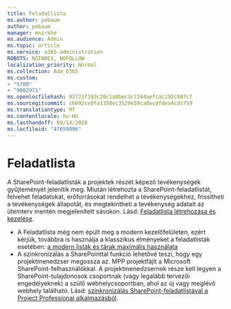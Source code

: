 ```yaml
---
title: Feladatlista
ms.author: pebaum
author: pebaum
manager: mnirkhe
ms.audience: Admin
ms.topic: article
ms.service: o365-administration
ROBOTS: NOINDEX, NOFOLLOW
localization_priority: Normal
ms.collection: Adm_O365
ms.custom:
- "5780"
- "9002971"
ms.openlocfilehash: 93721f193c20c1a8bec3c7344aefcac192c987cf
ms.sourcegitcommit: c6692ce0fa1358ec3529e59ca0ecdfdea4cdc759
ms.translationtype: MT
ms.contentlocale: hu-HU
ms.lasthandoff: 09/14/2020
ms.locfileid: "47659096"
---
```

# <a name="task-list"></a>Feladatlista

A SharePoint-feladatlisták a projektek részét képező tevékenységek gyűjteményét jelenítik meg. Miután létrehozta a SharePoint-feladatlistát, felvehet feladatokat, erőforrásokat rendelhet a tevékenységekhez, frissítheti a tevékenységek állapotát, és megtekintheti a tevékenység adatait az ütemterv mentén megjelenített sávokon. Lásd: [Feladatlista létrehozása és kezelése](https://support.microsoft.com/office/466ad207-46fd-4c77-9af1-41bc23cec21a).  

-   A Feladatlista még nem épült meg a modern kezelőfelületen, ezért kérjük, továbbra is használja a klasszikus élményeket a feladatlisták esetében: [a modern listák és tárak maximális használata](https://docs.microsoft.com/sharepoint/dev/transform/modernize-userinterface-lists-and-libraries)
-   A szinkronizálás a SharePointtal funkció lehetővé teszi, hogy egy projektmenedzser megossza az. MPP projektfájlt a Microsoft SharePoint-felhasználókkal. A projektmenedzsernek része kell legyen a SharePoint-tulajdonosok csoportnak (vagy legalább tervezői engedélyeknek) a szülő webhelycsoportban, ahol az új vagy meglévő webhely található. Lásd: [szinkronizálás SharePoint-feladatlistával a Project Professional alkalmazásból](https://docs.microsoft.com/office/troubleshoot/project/sync-with-tasks-from-project).
